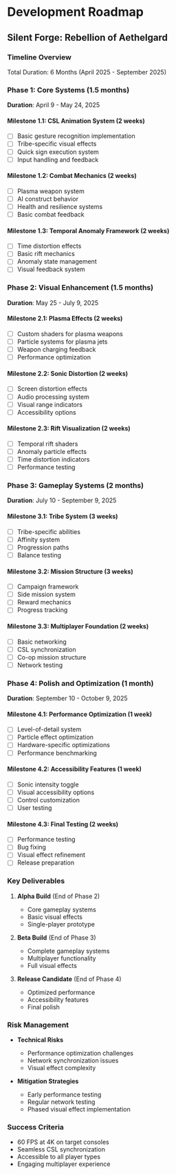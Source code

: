 # Development Roadmap
## Silent Forge: Rebellion of Aethelgard

### Timeline Overview
Total Duration: 6 Months (April 2025 - September 2025)

### Phase 1: Core Systems (1.5 months)
**Duration**: April 9 - May 24, 2025

#### Milestone 1.1: CSL Animation System (2 weeks)
- [ ] Basic gesture recognition implementation
- [ ] Tribe-specific visual effects
- [ ] Quick sign execution system
- [ ] Input handling and feedback

#### Milestone 1.2: Combat Mechanics (2 weeks)
- [ ] Plasma weapon system
- [ ] AI construct behavior
- [ ] Health and resilience systems
- [ ] Basic combat feedback

#### Milestone 1.3: Temporal Anomaly Framework (2 weeks)
- [ ] Time distortion effects
- [ ] Basic rift mechanics
- [ ] Anomaly state management
- [ ] Visual feedback system

### Phase 2: Visual Enhancement (1.5 months)
**Duration**: May 25 - July 9, 2025

#### Milestone 2.1: Plasma Effects (2 weeks)
- [ ] Custom shaders for plasma weapons
- [ ] Particle systems for plasma jets
- [ ] Weapon charging feedback
- [ ] Performance optimization

#### Milestone 2.2: Sonic Distortion (2 weeks)
- [ ] Screen distortion effects
- [ ] Audio processing system
- [ ] Visual range indicators
- [ ] Accessibility options

#### Milestone 2.3: Rift Visualization (2 weeks)
- [ ] Temporal rift shaders
- [ ] Anomaly particle effects
- [ ] Time distortion indicators
- [ ] Performance testing

### Phase 3: Gameplay Systems (2 months)
**Duration**: July 10 - September 9, 2025

#### Milestone 3.1: Tribe System (3 weeks)
- [ ] Tribe-specific abilities
- [ ] Affinity system
- [ ] Progression paths
- [ ] Balance testing

#### Milestone 3.2: Mission Structure (3 weeks)
- [ ] Campaign framework
- [ ] Side mission system
- [ ] Reward mechanics
- [ ] Progress tracking

#### Milestone 3.3: Multiplayer Foundation (2 weeks)
- [ ] Basic networking
- [ ] CSL synchronization
- [ ] Co-op mission structure
- [ ] Network testing

### Phase 4: Polish and Optimization (1 month)
**Duration**: September 10 - October 9, 2025

#### Milestone 4.1: Performance Optimization (1 week)
- [ ] Level-of-detail system
- [ ] Particle effect optimization
- [ ] Hardware-specific optimizations
- [ ] Performance benchmarking

#### Milestone 4.2: Accessibility Features (1 week)
- [ ] Sonic intensity toggle
- [ ] Visual accessibility options
- [ ] Control customization
- [ ] User testing

#### Milestone 4.3: Final Testing (2 weeks)
- [ ] Performance testing
- [ ] Bug fixing
- [ ] Visual effect refinement
- [ ] Release preparation

### Key Deliverables
1. **Alpha Build** (End of Phase 2)
   - Core gameplay systems
   - Basic visual effects
   - Single-player prototype

2. **Beta Build** (End of Phase 3)
   - Complete gameplay systems
   - Multiplayer functionality
   - Full visual effects

3. **Release Candidate** (End of Phase 4)
   - Optimized performance
   - Accessibility features
   - Final polish

### Risk Management
- **Technical Risks**
  - Performance optimization challenges
  - Network synchronization issues
  - Visual effect complexity

- **Mitigation Strategies**
  - Early performance testing
  - Regular network testing
  - Phased visual effect implementation

### Success Criteria
- 60 FPS at 4K on target consoles
- Seamless CSL synchronization
- Accessible to all player types
- Engaging multiplayer experience 